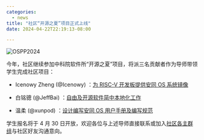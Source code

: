 ```yaml
---
categories:
  - news
title: "社区“开源之夏”项目正式上线"
date: 2024-04-22T22:19:13-08:00

---
```

![OSPP2024](/assets/news/ospp2024-project.jpg)

今年，社区继续参加中科院软件所“开源之夏”项目，将派三名贡献者作为导师带领学生完成社区项目：

- Icenowy Zheng (@Icenowy) ：[为 RISC-V 开发板提供安同 OS 系统镜像](https://summer-ospp.ac.cn/org/prodetail/24f3e0162)

- 白铭骢 (@JeffBai) ：[自由及开源软件简中本地化工作](https://summer-ospp.ac.cn/org/prodetail/24f3e0160)

- 温柔 (@xunpod) ：[设计编写安同 OS 用户手册及编写规范](https://summer-ospp.ac.cn/org/prodetail/24f3e0161)

学生报名将于 4 月 30 日开放，欢迎各位与上述导师直接联系或加入[社区各主群组](https://aosc.io/zh-cn/contact/)与社区好友沟通意向。
